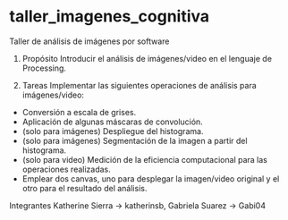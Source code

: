 # taller_imagenes_cognitiva
Taller de análisis de imágenes por software

1. Propósito
Introducir el análisis de imágenes/video en el lenguaje de Processing.

2. Tareas
Implementar las siguientes operaciones de análisis para imágenes/video:

- Conversión a escala de grises.
- Aplicación de algunas máscaras de convolución.
- (solo para imágenes) Despliegue del histograma.
- (solo para imágenes) Segmentación de la imagen a partir del histograma.
- (solo para video) Medición de la eficiencia computacional para las operaciones realizadas.
- Emplear dos canvas, uno para desplegar la imagen/video original y el otro para el resultado del análisis.

Integrantes
Katherine Sierra -> katherinsb,
Gabriela Suarez -> Gabi04
